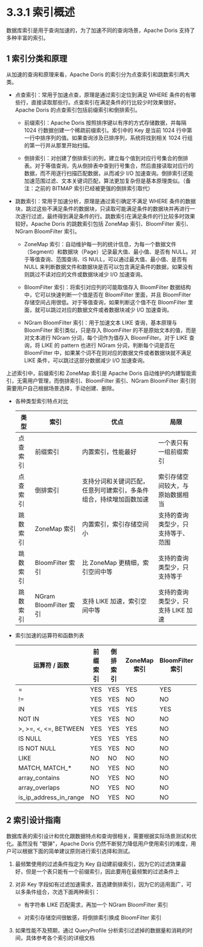 # 3.3.1 索引概述

数据库索引是用于查询加速的，为了加速不同的查询场景，Apache Doris 支持了多种丰富的索引。

## 1 索引分类和原理

从加速的查询和原理来看，Apache Doris 的索引分为点查索引和跳数索引两大类。

* 点查索引：常用于加速点查，原理是通过索引定位到满足 WHERE 条件的有哪些行，直接读取那些行。点查索引在满足条件的行比较少时效果很好。Apache Doris 的点查索引包括前缀索引和倒排索引。
  
    * 前缀索引：Apache Doris 按照排序键以有序的方式存储数据，并每隔 1024 行数据创建一个稀疏前缀索引。索引中的 Key 是当前 1024 行中第一行中排序列的值。如果查询涉及已排序列，系统将找到相关 1024 行组的第一行并从那里开始扫描。
  
    * 倒排索引：对创建了倒排索引的列，建立每个值到对应行号集合的倒排表。对于等值查询，先从倒排表中查到行号集合，然后直接读取对应行的数据，而不用逐行扫描匹配数据，从而减少 I/O 加速查询。倒排索引还能加速范围过滤、文本关键词匹配，算法更加复杂但是基本原理类似。（备注：之前的 BITMAP 索引已经被更强的倒排索引取代）

* 跳数索引：常用于加速分析，原理是通过索引确定不满足 WHERE 条件的数据块，跳过这些不满足条件的数据块，只读取可能满足条件的数据块并再进行一次逐行过滤，最终得到满足条件的行。跳数索引在满足条件的行比较多时效果较好。Apache Doris 的跳数索引包括 ZoneMap 索引、BloomFilter 索引、NGram BloomFilter 索引。
  
    * ZoneMap 索引：自动维护每一列的统计信息，为每一个数据文件（Segment）和数据块（Page）记录最大值、最小值、是否有 NULL。对于等值查询、范围查询、IS NULL，可以通过最大值、最小值、是否有 NULL 来判断数据文件和数据块是否可以包含满足条件的数据，如果没有则跳过不读对应的文件或数据块减少 I/O 加速查询。
  
    * BloomFilter 索引：将索引对应列的可能取值存入 BloomFilter 数据结构中，它可以快速判断一个值是否在 BloomFilter 里面，并且 BloomFilter 存储空间占用很低。对于等值查询，如果判断这个值不在 BloomFilter 里面，就可以跳过对应的数据文件或者数据块减少 I/O 加速查询。
  
    * NGram BloomFilter 索引：用于加速文本 LIKE 查询，基本原理与 BloomFilter 索引类似，只是存入 BloomFilter 的不是原始文本的值，而是对文本进行 NGram 分词，每个词作为值存入 BloomFilter。对于 LIKE 查询，将 LIKE 的 pattern 也进行 NGram 分词，判断每个词是否在 BloomFilter 中，如果某个词不在则对应的数据文件或者数据块就不满足 LIKE 条件，可以跳过这部分数据减少 I/O 加速查询。

上述索引中，前缀索引和 ZoneMap 索引是 Apache Doris 自动维护的内建智能索引，无需用户管理，而倒排索引、BloomFilter 索引、NGram BloomFilter 索引则需要用户自己根据场景选择，手动创建、删除。

* 各种类型索引特点对比

    | 类型 | 索引 | 优点 | 局限 |
    | -- | -- | -- | -- |
    | 点查索引 | 前缀索引 | 内置索引，性能最好 | 一个表只有一组前缀索引 |
    | 点查索引 | 倒排索引 | 支持分词和关键词匹配，任意列可建索引，多条件组合，持续增加函数加速 | 索引存储空间较大，与原始数据相当 |
    | 跳数索引 | ZoneMap 索引 | 内置索引，索引存储空间小 | 支持的查询类型少，只支持等于、范围 |
    | 跳数索引 | BloomFilter 索引 | 比 ZoneMap 更精细，索引空间中等 | 支持的查询类型少，只支持等于 |
    | 跳数索引 | NGram BloomFilter 索引 | 支持 LIKE 加速，索引空间中等 | 支持的查询类型少，只支持 LIKE 加速 |

* 索引加速的运算符和函数列表

    | 运算符 / 函数 | 前缀索引 | 倒排索引 | ZoneMap 索引 | BloomFilter 索引 | NGram BloomFilter 索引 |
    | -- | -- | -- | -- | -- | -- |
    | = | YES | YES | YES | YES | NO |
    | != | YES | YES | NO | NO | NO |
    | IN | YES | YES | YES | YES | NO |
    | NOT IN | YES | YES | NO | NO | NO |
    | >, >=, <, <=, BETWEEN | YES | YES | YES | NO | NO |
    | IS NULL | YES | YES | YES | NO | NO |
    | IS NOT NULL | YES | YES | NO | NO | NO |
    | LIKE | NO | NO | NO | NO | YES |
    | MATCH, MATCH_* | NO | YES | NO | NO | NO |
    | array_contains | NO | YES | NO | NO | NO |
    | array_overlaps | NO | YES | NO | NO | NO |
    | is_ip_address_in_range | NO | YES | NO | NO | NO |

## 2 索引设计指南

数据库表的索引设计和优化跟数据特点和查询很相关，需要根据实际场景测试和优化。虽然没有 "银弹"，Apache Doris 仍然不断努力降低用户使用索引的难度，用户可以根据下面的简单建议原则进行索引选择和测试。

1. 最频繁使用的过滤条件指定为 Key 自动建前缀索引，因为它的过滤效果最好，但是一个表只能有一个前缀索引，因此要用在最频繁的过滤条件上

2. 对非 Key 字段如有过滤加速需求，首选建倒排索引，因为它的适用面广，可以多条件组合，次选下面两种索引：

    * 有字符串 LIKE 匹配需求，再加一个 NGram BloomFilter 索引

    * 对索引存储空间很敏感，将倒排索引换成 BloomFilter 索引

3. 如果性能不及预期，通过 QueryProfile 分析索引过滤掉的数据量和消耗的时间，具体参考各个索引的详细文档
